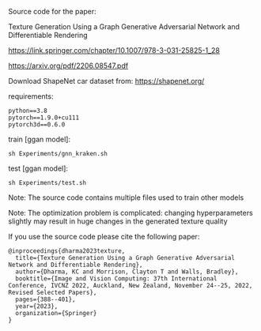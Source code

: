 Source code for the paper:

Texture Generation Using a Graph Generative Adversarial Network and Differentiable Rendering

https://link.springer.com/chapter/10.1007/978-3-031-25825-1_28
    
https://arxiv.org/pdf/2206.08547.pdf


Download ShapeNet car dataset from: https://shapenet.org/

requirements:

    python==3.8
    pytorch==1.9.0+cu111
    pytorch3d==0.6.0

train [ggan model]:

    sh Experiments/gnn_kraken.sh

test [ggan model]: 

    sh Experiments/test.sh

Note: The source code contains multiple files used to train other models

Note: The optimization problem is complicated: changing hyperparameters slightly may result in huge changes in the generated texture quality

If you use the source code please cite the following paper:

    @inproceedings{dharma2023texture,
      title={Texture Generation Using a Graph Generative Adversarial Network and Differentiable Rendering},
      author={Dharma, KC and Morrison, Clayton T and Walls, Bradley},
      booktitle={Image and Vision Computing: 37th International Conference, IVCNZ 2022, Auckland, New Zealand, November 24--25, 2022, Revised Selected Papers},
      pages={388--401},
      year={2023},
      organization={Springer}
    }
